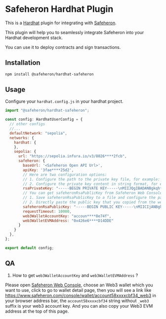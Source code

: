 # Safeheron Hardhat Plugin

This is a [Hardhat](https://hardhat.org/) plugin for integrating with [Safeheron](https://www.safeheron.com).

This plugin will help you to seamlessly integrate Safeheron into your Hardhat development stack.

You can use it to deploy contracts and sign transactions.

## Installation

```bash
npm install @safeheron/hardhat-safeheron
```

## Usage

Configure your `hardhat.config.js` in your hardhat project.

```javascript
import "@safeheron/hardhat-safeheron";

const config: HardhatUserConfig = {
  // other configs
  //...
  defaultNetwork: "sepolia",
  networks: {
    hardhat: {
    },
    sepolia: {
      url: "https://sepolia.infura.io/v3/8026****2fcb",
      safeheron: {
        baseUrl: '<Safeheron Open API Url>',
        apiKey: '3fae****25d2',
        // Here are two configuration options:
        // 1. Configure the path to the private key file, for example: file:/path/to/your/private/key/file.pem
        // 2. Configure the private key content in string format, for example: -----BEGIN PRIVATE KEY-----\nMIIJQgIBADANBgkqhkiG****ICAQDidDHYV73U4cub\n-----END PUBLIC KEY-----
        rsaPrivateKey: "-----BEGIN PRIVATE KEY-----\nMIIJQgIBADANBgkqh****mCAruusbobkuJ3rB6h\n-----END PRIVATE KEY-----",
        // You can get safeheronRsaPublicKey from Safeheron Web Console. Here are two configuration options:
        // 1. Save safeheronRsaPublicKey to a file and configure the path to the file, for example: file:/path/to/safeheron/public/key/file.pem
        // 2. Directly paste the public key that you copied from the web console, for example: MIICIjANBgkqhki****8eUQV63wRS0CAwEAAQ==
        safeheronRsaPublicKey: "-----BEGIN PUBLIC KEY-----\nMIICIjANBgkqhkiG9w0B****S0CAwEAAQ==\n-----END PUBLIC KEY-----",
        requestTimeout: 10000,
        web3WalletAccountKey: "accoun****8e74f",
        web3WalletEVMAddress: "0x426e6****D14DDE"
      }
    }
  },
};

export default config;
```

## QA

1. How to get `web3WalletAccountKey` and `web3WalletEVMAddress` ?

Please open [Safeheron Web Console](https://www.safeheron.com/console/wallet), choose an Web3 wallet which you want to use,
click to go to wallet detail page,
then you will see a link like https://www.safeheron.com/console/wallet/account58xxxxcbf34_web3 in your browser address bar,
the `account58xxxxcbf34` string without `_web3` suffix is your web3 account key.
And you can also copy your Web3 EVM address at the top of this page.
